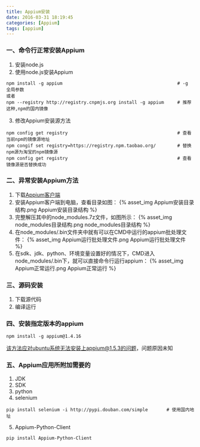 ```yaml
---
title: Appium安装
date: 2016-03-31 18:19:45
categories: [Appium]
tags: [appium]
---
```


### 一、命令行正常安装Appium
1. 安装node.js
2. 使用node.js安装Appium

<!--more-->

```
npm install -g appium                                           # -g 全局参数
或者
npm --registry http://registry.cnpmjs.org install -g appium     # 推荐这种,npm的国内镜像
```
3. 修改Appium安装源方法
```
npm config get registry                                         # 查看当前npm的镜像源地址
npm congif set registry=https://registry.npm.taobao.org/        # 替换npm源为淘宝的npm镜像源
npm config get registry                                         # 查看镜像源是否替换成功
```

### 二、异常安装Appium方法
1. 下载[Appium客户端](http://appium.io/)
2. 安装Appium客户端到电脑，查看目录如图：
{% asset_img Appium安装目录结构.png Appium安装目录结构 %}
3. 完整解压其中的node_modules.7z文件，如图所示：
{% asset_img node_modules目录结构.png node_modules目录结构 %}
4. 在node_modules/.bin文件夹中就有可以在CMD中运行的appium批处理文件：
{% asset_img Appium运行批处理文件.png Appium运行批处理文件 %}
5. 在sdk、jdk、python、环境变量设置好的情况下，CMD进入node_modules/.bin下，就可以直接命令行运行appium：
{% asset_img Appium正常运行.png Appium正常运行 %}

### 三、源码安装
1. 下载源代码
2. 编译运行

### 四、安装指定版本的appium
```
npm install -g appium@1.4.16
```
该方法应对ubuntu系统无法安装上appium@1.5.3的问题，问题原因未知

### 五、Appium应用所附加需要的
1. JDK
2. SDK
3. python
4. selenium
```
pip install selenium -i http://pypi.douban.com/simple       # 使用国内地址
```
5. Appium-Python-Client
```
pip install Appium-Python-Client
```
